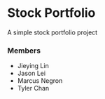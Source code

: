 # Stock Portfolio
A simple stock portfolio project

### Members
- Jieying Lin
- Jason Lei
- Marcus Negron
- Tyler Chan

